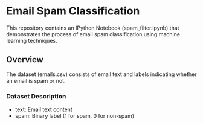 # Email Spam Classification

This repository contains an IPython Notebook (spam_filter.ipynb) that demonstrates the process of email spam classification using machine learning techniques.

## Overview
The dataset (emails.csv) consists of email text and labels indicating whether an email is spam or not.
### Dataset Description
- text: Email text content
- spam: Binary label (1 for spam, 0 for non-spam)
